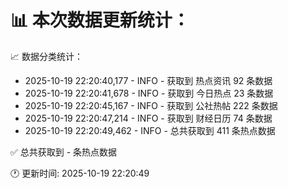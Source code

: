 📊 本次数据更新统计：
==========================

📈 数据分类统计：
- 2025-10-19 22:20:40,177 - INFO - 获取到 热点资讯 92 条数据
- 2025-10-19 22:20:41,678 - INFO - 获取到 今日热点 23 条数据
- 2025-10-19 22:20:45,167 - INFO - 获取到 公社热帖 222 条数据
- 2025-10-19 22:20:47,214 - INFO - 获取到 财经日历 74 条数据
- 2025-10-19 22:20:49,462 - INFO - 总共获取到 411 条热点数据

✅ 总共获取到 - 条热点数据

🕐 更新时间: 2025-10-19 22:20:49
